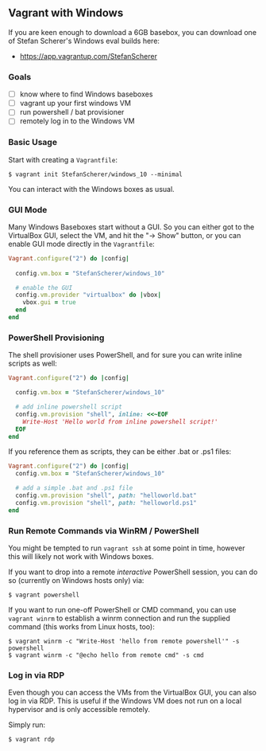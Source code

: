 ## Vagrant with Windows

If you are keen enough to download a 6GB basebox, you can download one of Stefan Scherer's Windows eval builds here:

 * https://app.vagrantup.com/StefanScherer

### Goals

* [ ] know where to find Windows baseboxes
* [ ] vagrant up your first windows VM
* [ ] run powershell / bat provisioner
* [ ] remotely log in to the Windows VM

### Basic Usage

Start with creating a `Vagrantfile`:
```
$ vagrant init StefanScherer/windows_10 --minimal
```

You can interact with the Windows boxes as usual.

### GUI Mode

Many Windows Baseboxes start without a GUI. So you can either got to the VirtualBox GUI, select the VM, and hit the "-> Show" button, or you can enable GUI mode directly in the `Vagrantfile`:
```ruby
Vagrant.configure("2") do |config|
  
  config.vm.box = "StefanScherer/windows_10"

  # enable the GUI
  config.vm.provider "virtualbox" do |vbox|
    vbox.gui = true
  end
end
```

### PowerShell Provisioning

The shell provisioner uses PowerShell, and for sure you can write inline scripts as well:
```ruby
Vagrant.configure("2") do |config|

  config.vm.box = "StefanScherer/windows_10"

  # add inline powershell script
  config.vm.provision "shell", inline: <<~EOF
    Write-Host 'Hello world from inline powershell script!'
  EOF
end
```

If you reference them as scripts, they can be either .bat or .ps1 files:
```ruby
Vagrant.configure("2") do |config|
  config.vm.box = "StefanScherer/windows_10"

  # add a simple .bat and .ps1 file
  config.vm.provision "shell", path: "helloworld.bat"
  config.vm.provision "shell", path: "helloworld.ps1"
end
```

### Run Remote Commands via WinRM / PowerShell

You might be tempted to run `vagrant ssh` at some point in time, however this will likely not work with Windows boxes.

If you want to drop into a remote *interactive* PowerShell session, you can do so (currently on Windows hosts only) via:
```
$ vagrant powershell
```

If you want to run one-off PowerShell or CMD command, you can use `vagrant winrm` to establish a winrm connection and run the supplied command (this works from Linux hosts, too):
```
$ vagrant winrm -c "Write-Host 'hello from remote powershell'" -s powershell
$ vagrant winrm -c "@echo hello from remote cmd" -s cmd
```

### Log in via RDP

Even though you can access the VMs from the VirtualBox GUI, you can also log in via RDP. This is useful if the Windows VM does not run on a local hypervisor and is only accessible remotely.

Simply run:
```
$ vagrant rdp
```